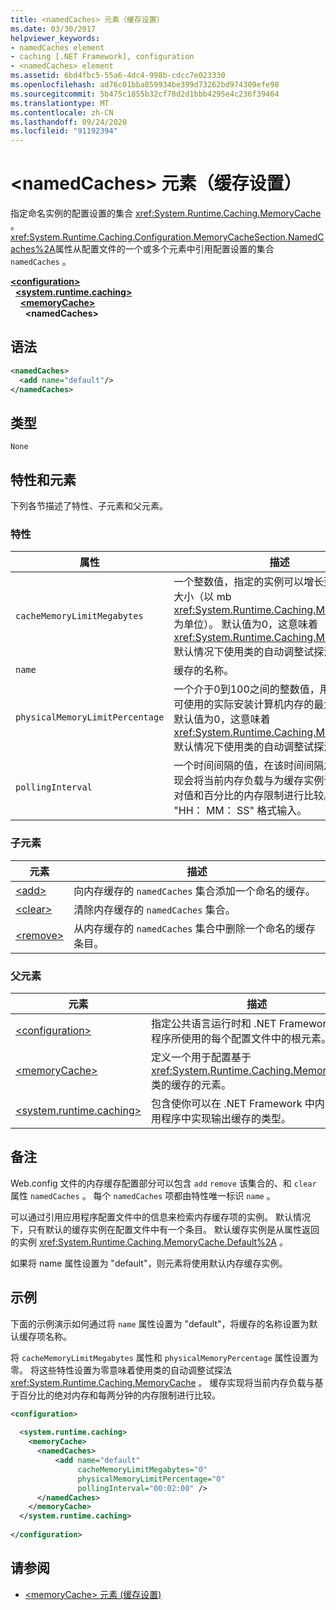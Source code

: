 ```yaml
---
title: <namedCaches> 元素（缓存设置）
ms.date: 03/30/2017
helpviewer_keywords:
- namedCaches element
- caching [.NET Framework], configuration
- <namedCaches> element
ms.assetid: 6bd4fbc5-55a6-4dc4-998b-cdcc7e023330
ms.openlocfilehash: ad76c01bba859934be399d73262bd974309efe98
ms.sourcegitcommit: 5b475c1855b32cf78d2d1bbb4295e4c236f39464
ms.translationtype: MT
ms.contentlocale: zh-CN
ms.lasthandoff: 09/24/2020
ms.locfileid: "91192394"
---
```

# <a name="namedcaches-element-cache-settings"></a>\<namedCaches> 元素（缓存设置）

指定命名实例的配置设置的集合 <xref:System.Runtime.Caching.MemoryCache> 。 <xref:System.Runtime.Caching.Configuration.MemoryCacheSection.NamedCaches%2A>属性从配置文件的一个或多个元素中引用配置设置的集合 `namedCaches` 。  
  
[**\<configuration>**](../configuration-element.md)\
&nbsp;&nbsp;[**\<system.runtime.caching>**](system-runtime-caching-element-cache-settings.md)\
&nbsp;&nbsp;&nbsp;&nbsp;[**\<memoryCache>**](memorycache-element-cache-settings.md)\
&nbsp;&nbsp;&nbsp;&nbsp;&nbsp;&nbsp;**\<namedCaches>**  
  
## <a name="syntax"></a>语法  
  
```xml  
<namedCaches>  
  <add name="default"/>
</namedCaches>  
```  
  
## <a name="type"></a>类型  

 `None`  
  
## <a name="attributes-and-elements"></a>特性和元素  

 下列各节描述了特性、子元素和父元素。  
  
### <a name="attributes"></a>特性  
  
|属性|描述|  
|---------------|-----------------|  
|`cacheMemoryLimitMegabytes`|一个整数值，指定的实例可以增长到的最大允许大小（以 mb <xref:System.Runtime.Caching.MemoryCache> 为单位）。 默认值为0，这意味着 <xref:System.Runtime.Caching.MemoryCache> 默认情况下使用类的自动调整试探法。|  
|`name`|缓存的名称。|  
|`physicalMemoryLimitPercentage`|一个介于0到100之间的整数值，用于指定缓存可使用的实际安装计算机内存的最大百分比。 默认值为0，这意味着 <xref:System.Runtime.Caching.MemoryCache> 默认情况下使用类的自动调整试探法。|  
|`pollingInterval`|一个时间间隔的值，在该时间间隔之后，缓存实现会将当前内存负载与为缓存实例设置的基于绝对值和百分比的内存限制进行比较。 此值以 "HH： MM： SS" 格式输入。|  
  
### <a name="child-elements"></a>子元素  
  
|元素|描述|  
|-------------|-----------------|  
|[\<add>](add-element-for-namedcaches.md)|向内存缓存的 `namedCaches` 集合添加一个命名的缓存。|  
|[\<clear>](clear-element-for-namedcaches.md)|清除内存缓存的 `namedCaches` 集合。|  
|[\<remove>](remove-element-for-namedcaches.md)|从内存缓存的 `namedCaches` 集合中删除一个命名的缓存条目。|  
  
### <a name="parent-elements"></a>父元素  
  
|元素|描述|  
|-------------|-----------------|  
|[\<configuration>](../configuration-element.md)|指定公共语言运行时和 .NET Framework 应用程序所使用的每个配置文件中的根元素。|  
|[\<memoryCache>](memorycache-element-cache-settings.md)|定义一个用于配置基于 <xref:System.Runtime.Caching.MemoryCache> 类的缓存的元素。|  
|[\<system.runtime.caching>](system-runtime-caching-element-cache-settings.md)|包含使你可以在 .NET Framework 中内置的应用程序中实现输出缓存的类型。|  
  
## <a name="remarks"></a>备注  

 Web.config 文件的内存缓存配置部分可以包含 `add` `remove` 该集合的、和 `clear` 属性 `namedCaches` 。 每个 `namedCaches` 项都由特性唯一标识 `name` 。  
  
 可以通过引用应用程序配置文件中的信息来检索内存缓存项的实例。 默认情况下，只有默认的缓存实例在配置文件中有一个条目。 默认缓存实例是从属性返回的实例 <xref:System.Runtime.Caching.MemoryCache.Default%2A> 。  
  
 如果将 name 属性设置为 "default"，则元素将使用默认内存缓存实例。  
  
## <a name="example"></a>示例  

 下面的示例演示如何通过将 `name` 属性设置为 "default"，将缓存的名称设置为默认缓存项名称。  
  
 将 `cacheMemoryLimitMegabytes` 属性和 `physicalMemoryPercentage` 属性设置为零。 将这些特性设置为零意味着使用类的自动调整试探法 <xref:System.Runtime.Caching.MemoryCache> 。 缓存实现将当前内存负载与基于百分比的绝对内存和每两分钟的内存限制进行比较。  
  
```xml  
<configuration>  
  
  <system.runtime.caching>  
    <memoryCache>  
      <namedCaches>  
          <add name="default"
               cacheMemoryLimitMegabytes="0"
               physicalMemoryLimitPercentage="0"  
               pollingInterval="00:02:00" />  
      </namedCaches>  
    </memoryCache>  
  </system.runtime.caching>  
  
</configuration>  
```  
  
## <a name="see-also"></a>请参阅

- [\<memoryCache> 元素 (缓存设置) ](memorycache-element-cache-settings.md)

